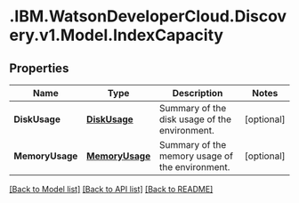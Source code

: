 # .IBM.WatsonDeveloperCloud.Discovery.v1.Model.IndexCapacity
## Properties

Name | Type | Description | Notes
------------ | ------------- | ------------- | -------------
**DiskUsage** | [**DiskUsage**](DiskUsage.md) | Summary of the disk usage of the environment. | [optional] 
**MemoryUsage** | [**MemoryUsage**](MemoryUsage.md) | Summary of the memory usage of the environment. | [optional] 

[[Back to Model list]](../README.md#documentation-for-models) [[Back to API list]](../README.md#documentation-for-api-endpoints) [[Back to README]](../README.md)

